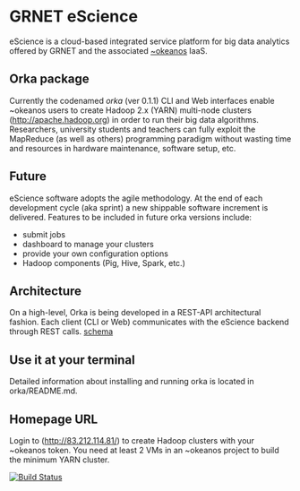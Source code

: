 # GRNET eScience
eScience is a cloud-based integrated service platform for big data analytics offered by GRNET and the associated [~okeanos](http://okeanos.grnet.gr) IaaS.

## Orka package
Currently the codenamed *orka* (ver 0.1.1) CLI and Web interfaces enable ~okeanos users to create Hadoop 2.x \(YARN\) multi-node clusters (http://apache.hadoop.org) in order to run their big data algorithms. Researchers, university students and teachers can fully exploit the MapReduce (as well as others) programming paradigm without wasting time and resources in hardware maintenance, software setup, etc.

## Future
eScience software adopts the agile methodology. At the end of each development cycle (aka sprint) a new shippable software increment is delivered. Features to be included in future orka  versions include:

- submit jobs
- dashboard to manage your clusters
- provide your own configuration options
- Hadoop components (Pig, Hive, Spark, etc.)

## Architecture
On a high-level, Orka is being developed in a REST-API architectural fashion. Each client (CLI or Web) communicates with the eScience backend through REST calls. [schema](docs/orka_arch_diagram.png)

## Use it at your terminal
Detailed information about installing and running orka is located in orka/README.md.

## Homepage URL
Login to (http://83.212.114.81/) to create Hadoop clusters with your ~okeanos token. You need at least 2 VMs in an ~okeanos project to build the minimum YARN cluster.

[![Build Status](https://travis-ci.org/grnet/e-science.svg?branch=develop)](https://travis-ci.org/grnet/e-science)
